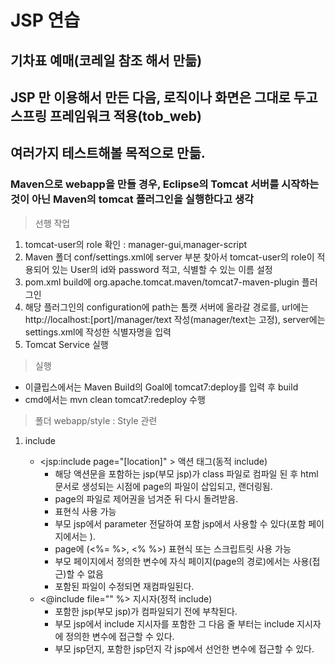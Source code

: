 # JSP 연습
## 기차표 예매(코레일 참조 해서 만듦)
## JSP 만 이용해서 만든 다음, 로직이나 화면은 그대로 두고 스프링 프레임워크 적용(tob_web)
## 여러가지 테스트해볼 목적으로 만듦.
### Maven으로 webapp을 만들 경우, Eclipse의 Tomcat 서버를 시작하는 것이 아닌 Maven의 tomcat 플러그인을 실행한다고 생각
> 선행 작업
<ol>
    <li>tomcat-user의 role 확인 : manager-gui,manager-script</li>
    <li>Maven 폴더 conf/settings.xml에 server 부분 찾아서 tomcat-user의 role이 적용되어 있는 User의 id와 password 적고, 식별할 수 있는 이름 설정</li>
    <li>pom.xml build에 org.apache.tomcat.maven/tomcat7-maven-plugin 플러그인</li>
    <li>해당 플러그인의 configuration에 path는 톰캣 서버에 올라갈 경로를, url에는 http://localhost:[port]/manager/text 작성(manager/text는 고정), server에는 settings.xml에 작성한 식별자명을 입력</li>
    <li>Tomcat Service 실행</li>
</ol>

> 실행
<ul>
    <li>이클립스에서는 Maven Build의 Goal에 tomcat7:deploy를 입력 후 build</li>
    <li>cmd에서는 mvn clean tomcat7:redeploy 수행</li>
</ul>

> 폴더
webapp/style : Style 관련

>> 
1. include
    
    + &lt;jsp:include page="[location]" &gt; 액션 태그(동적 include)
        - 해당 액션문을 포함하는 jsp(부모 jsp)가 class 파일로 컴파일 된 후 html 문서로 생성되는 시점에 page의 파일이 삽입되고, 랜더링됨. 
        - page의 파일로 제어권을 넘겨준 뒤 다시 돌려받음.
        - 표현식 사용 가능
        - 부모 jsp에서 parameter 전달하여 포함 jsp에서 사용할 수 있다(포함 페이지에서는 ).
        - page에 (&lt;%= %&gt;, &lt;% %&gt;) 표현식 또는 스크립트릿 사용 가능
        - 부모 페이지에서 정의한 변수에 자식 페이지(page의 경로)에서는 사용(접근)할 수 없음
        - 포함된 파일이 수정되면 재컴파일된다.
    + &lt;@include file="" %&gt; 지시자(정적 include)
        - 포함한 jsp(부모 jsp)가 컴파일되기 전에 부착된다.
        - 부모 jsp에서 include 지시자를 포함한 그 다음 줄 부터는 include 지시자에 정의한 변수에 접근할 수 있다.
        - 부모 jsp던지, 포함한 jsp던지 각 jsp에서 선언한 변수에 접근할 수 있다.